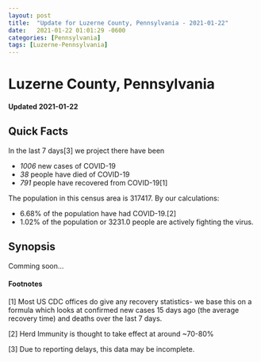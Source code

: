 ```yaml
---
layout: post
title:  "Update for Luzerne County, Pennsylvania - 2021-01-22"
date:   2021-01-22 01:01:29 -0600
categories: [Pennsylvania]
tags: [Luzerne-Pennsylvania]
---
```


# Luzerne County, Pennsylvania
#### Updated 2021-01-22

## Quick Facts

In the last 7 days[3] we project there have been
- *1006* new cases of COVID-19
- *38* people have died of COVID-19
- *791* people have recovered from COVID-19[1]

The population in this census area is 317417. By our calculations:
- 6.68% of the population have had COVID-19.[2]
- 1.02% of the population or 3231.0 people are actively fighting the virus.

## Synopsis

Comming soon...


#### Footnotes

[1] Most US CDC offices do give any recovery statistics- we base this on a formula which looks at confirmed new cases
15 days ago (the average recovery time) and deaths over the last 7 days.

[2] Herd Immunity is thought to take effect at around ~70-80%

[3] Due to reporting delays, this data may be incomplete.
 
    